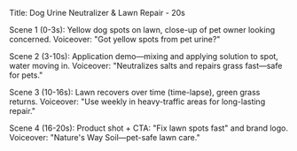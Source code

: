 Title: Dog Urine Neutralizer & Lawn Repair - 20s

Scene 1 (0-3s): Yellow dog spots on lawn, close-up of pet owner looking concerned.
Voiceover: "Got yellow spots from pet urine?"

Scene 2 (3-10s): Application demo—mixing and applying solution to spot, water moving in.
Voiceover: "Neutralizes salts and repairs grass fast—safe for pets."

Scene 3 (10-16s): Lawn recovers over time (time-lapse), green grass returns.
Voiceover: "Use weekly in heavy-traffic areas for long-lasting repair."

Scene 4 (16-20s): Product shot + CTA: "Fix lawn spots fast" and brand logo.
Voiceover: "Nature's Way Soil—pet-safe lawn care."